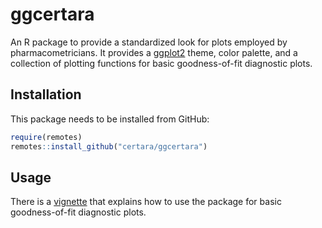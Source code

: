 # ggcertara

An R package to provide a standardized look for plots employed by
pharmacometricians.  It provides
a [ggplot2](https://CRAN.R-project.org/package=ggplot2) theme, color palette,
and a collection of plotting functions for basic goodness-of-fit diagnostic
plots.

## Installation

This package needs to be installed from GitHub:

``` r
require(remotes)
remotes::install_github("certara/ggcertara")
```

## Usage

There is a [vignette](https://certara.github.io/ggcertara/vignettes/ggcertara-gof.html)
that explains how to use the package for basic goodness-of-fit diagnostic plots.


